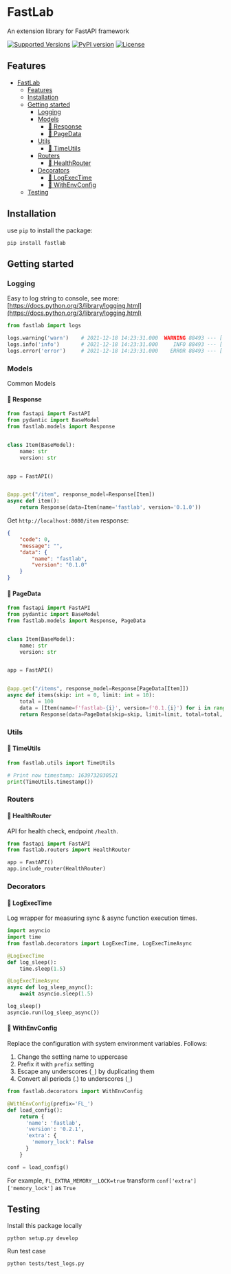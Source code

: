 # FastLab

An extension library for FastAPI framework

[![Supported Versions](https://img.shields.io/pypi/pyversions/fastlab.svg)](https://pypi.org/project/fastlab)
[![PyPI version](https://badge.fury.io/py/fastlab.svg)](https://pypi.org/project/fastlab)
[![License](https://img.shields.io/github/license/tezignlab/fastlab)](https://github.com/tezignlab/fastlab/blob/main/LICENSE)


## Features

- [FastLab](#fastlab)
  - [Features](#features)
  - [Installation](#installation)
  - [Getting started](#getting-started)
    - [Logging](#logging)
    - [Models](#models)
      - [🔰 Response](#-response)
      - [🔰 PageData](#-pagedata)
    - [Utils](#utils)
      - [🔰 TimeUtils](#-timeutils)
    - [Routers](#routers)
      - [🔰 HealthRouter](#-healthrouter)
    - [Decorators](#decorators)
      - [🔰 LogExecTime](#-logexectime)
      - [🔰 WithEnvConfig](#-withenvconfig)
  - [Testing](#testing)


## Installation

use `pip` to install the package:

```shell
pip install fastlab
```

## Getting started

### Logging

Easy to log string to console, see more: [https://docs.python.org/3/library/logging.html](https://docs.python.org/3/library/logging.html)

```python
from fastlab import logs

logs.warning('warn')    # 2021-12-18 14:23:31.000  WARNING 88493 --- [  MainThread] test_logs        : warn
logs.info('info')       # 2021-12-18 14:23:31.000     INFO 88493 --- [  MainThread] test_logs        : info
logs.error('error')     # 2021-12-18 14:23:31.000    ERROR 88493 --- [  MainThread] test_logs        : error
```

### Models

Common Models

#### 🔰 Response

```python
from fastapi import FastAPI
from pydantic import BaseModel
from fastlab.models import Response


class Item(BaseModel):
    name: str
    version: str


app = FastAPI()


@app.get("/item", response_model=Response[Item])
async def item():
    return Response(data=Item(name='fastlab', version='0.1.0'))
```

Get `http://localhost:8080/item` response: 
```json
{
    "code": 0,
    "message": "",
    "data": {
        "name": "fastlab",
        "version": "0.1.0"
    }
}
```

#### 🔰 PageData

```python
from fastapi import FastAPI
from pydantic import BaseModel
from fastlab.models import Response, PageData


class Item(BaseModel):
    name: str
    version: str


app = FastAPI()


@app.get("/items", response_model=Response[PageData[Item]])
async def items(skip: int = 0, limit: int = 10):
    total = 100
    data = [Item(name=f'fastlab-{i}', version=f'0.1.{i}') for i in range(skip, skip + limit)]
    return Response(data=PageData(skip=skip, limit=limit, total=total, has_more=total > skip + limit, data=data))
```


### Utils

#### 🔰 TimeUtils

```python
from fastlab.utils import TimeUtils

# Print now timestamp: 1639732030521
print(TimeUtils.timestamp())
```

### Routers

#### 🔰 HealthRouter

API for health check, endpoint `/health`.

```python
from fastapi import FastAPI
from fastlab.routers import HealthRouter

app = FastAPI()
app.include_router(HealthRouter)
```

### Decorators

#### 🔰 LogExecTime

Log wrapper for measuring sync & async function execution times.

```python
import asyncio
import time
from fastlab.decorators import LogExecTime, LogExecTimeAsync

@LogExecTime
def log_sleep():
    time.sleep(1.5)

@LogExecTimeAsync
async def log_sleep_async():
    await asyncio.sleep(1.5)

log_sleep()
asyncio.run(log_sleep_async())
```


#### 🔰 WithEnvConfig

Replace the configuration with system environment variables. Follows:

1. Change the setting name to uppercase
2. Prefix it with `prefix` setting
3. Escape any underscores (`_`) by duplicating them
4. Convert all periods (.) to underscores (`_`)

```python
from fastlab.decorators import WithEnvConfig

@WithEnvConfig(prefix='FL_')
def load_config():
    return {
      'name': 'fastlab', 
      'version': '0.2.1',
      'extra': {
        'memory_lock': False
      }
    }

conf = load_config()
```

For example, `FL_EXTRA_MEMORY__LOCK=true` transform `conf['extra']['memory_lock']` as `True`


## Testing

Install this package locally

```
python setup.py develop
```

Run test case

```
python tests/test_logs.py
```
